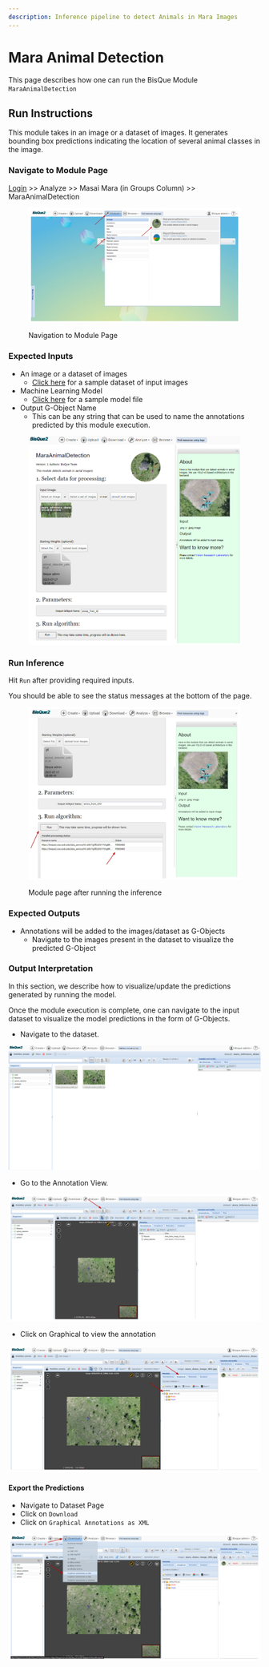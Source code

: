 ```yaml
---
description: Inference pipeline to detect Animals in Mara Images
---
```


# Mara Animal Detection

This page describes how one can run the BisQue Module `MaraAnimalDetection`

## Run Instructions

This module takes in an image or a dataset of images. It generates bounding box predictions indicating the location of several animal classes in the image.

### Navigate to Module Page

[Login](../login-signup.md) >> Analyze >> Masai Mara (in Groups Column) >> MaraAnimalDetection

<figure><img src="../../.gitbook/assets/image.png" alt=""><figcaption><p>Navigation to Module Page</p></figcaption></figure>

### Expected Inputs

* An image or a dataset of images
  * [Click here](https://bisque2.ece.ucsb.edu/client\_service/view?resource=https://bisque2.ece.ucsb.edu/data\_service/00-MqbqAoVHYAsxC8RnL8rpYE) for a sample dataset of input images
* Machine Learning Model
  * [Click here](https://bisque2.ece.ucsb.edu/client\_service/view?resource=https://bisque2.ece.ucsb.edu/data\_service/00-w3Qeuyrkmf3Dyjs2Ek7xFk) for a sample model file
* Output G-Object Name
  * This can be any string that can be used to name the annotations predicted by this module execution.

<figure><img src="../../.gitbook/assets/image (1).png" alt=""><figcaption></figcaption></figure>

### Run Inference

Hit `Run` after providing required inputs.

You should be able to see the status messages at the bottom of the page.

<figure><img src="../../.gitbook/assets/image (2).png" alt=""><figcaption><p>Module page after running the inference</p></figcaption></figure>

### Expected Outputs

* Annotations will be added to the images/dataset as G-Objects
  * Navigate to the images present in the dataset to visualize the predicted G-Object

### Output Interpretation

In this section, we describe how to visualize/update the predictions generated by running the model.

Once the module execution is complete, one can navigate to the input dataset to visualize the model predictions in the form of G-Objects.

* Navigate to the dataset.

![](<../../.gitbook/assets/image (3).png>)

* Go to the Annotation View.

![](<../../.gitbook/assets/image (6).png>)

* Click on Graphical to view the annotation

![](<../../.gitbook/assets/image (5).png>)



#### Export the Predictions

* Navigate to Dataset Page
* Click on `Download`
* Click on `Graphical Annotations as XML`

![](<../../.gitbook/assets/image (7).png>)




